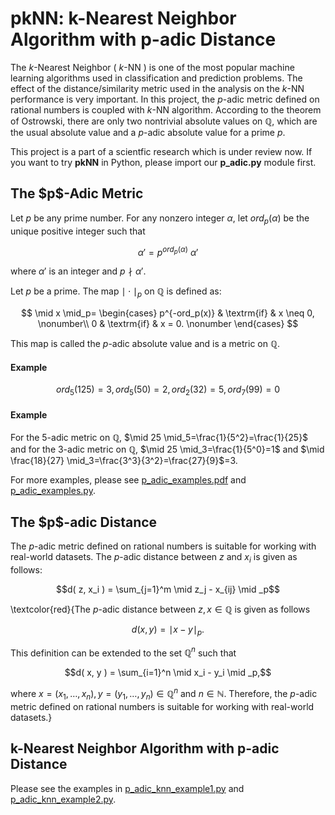 # pkNN: k-Nearest Neighbor Algorithm with p-adic Distance

The $k$-Nearest Neighbor ( $k$-NN ) is one of the most popular machine learning algorithms used in classification and prediction problems. 
The effect of the distance/similarity metric used in the analysis on the $k$-NN performance is very important. 
In this project, the $p$-adic metric defined on rational numbers is coupled with $k$-NN algorithm. 
According to the theorem of Ostrowski, there are only two nontrivial absolute values on $\mathbb{Q}$, which are the usual absolute value and a $p$-adic absolute value for a prime $p$. 

This project is a part of a scientfic research which is under review now. If you want to try <b>pkNN</b> in Python, please import our <b>p_adic.py</b> module first.

<h2>The $p$-Adic Metric </h2>

Let $p$ be any prime number. For any nonzero integer $\alpha$, let $ord_p(\alpha)$ be the unique positive integer such that

$$\alpha' = p^{ord_p ( \alpha )} \ \alpha' $$

where $\alpha'$ is an integer and $p  \nmid \alpha'$.

Let $p$ be a prime. The map $\mid \cdot \mid_p$ on $\mathbb{Q}$ is defined as:

$$ 
\mid x \mid_p= 
\begin{cases}
p^{-ord_p(x)} & \textrm{if} & x \neq 0, \nonumber\\
0 & \textrm{if} & x = 0. \nonumber
\end{cases}
$$

This map is called the $p$-adic absolute value and is a metric on $\mathbb{Q}$.

<h4>Example</h4>

$$ord_5(125)=3, ord_5(50)=2, ord_2(32)=5, ord_7(99)=0$$

<h4>Example</h4>

For the 5-adic metric on $\mathbb{Q}$, $\mid 25 \mid_5=\frac{1}{5^2}=\frac{1}{25}$ and  for the 3-adic metric on $\mathbb{Q}$,     $\mid 25 \mid_3=\frac{1}{5^0}=1$ and     $\mid \frac{18}{27} \mid_3=\frac{3^3}{3^2}=\frac{27}{9}$=3.

For more examples, please see <a href="https://github.com/elifkrtl/pkNN/blob/main/p_adic_examples.pdf" target="_blank">p_adic_examples.pdf</a> and <a href="https://github.com/elifkrtl/pkNN/blob/main/p_adic_examples.py" target="_blank">p_adic_examples.py</a>.

<h2> The $p$-adic Distance </h2>

The $p$-adic metric defined on rational numbers is suitable for working with real-world datasets. The $p$-adic distance between $z$ and $x_i$ is given as follows:

$$d( z, x_i ) = \sum_{j=1}^m \mid z_j - x_{ij} \mid _p$$

\textcolor{red}{The $p$-adic distance between $z, x \in \mathbb{Q}$ is given as follows

$$d( x, y ) = \mid x - y \mid _p.$$

This definition can be extended to the set $\mathbb{Q}^n$ such that

$$d( x, y ) = \sum_{i=1}^n \mid x_i - y_i \mid _p,$$

where $x=(x_1, \dots, x_n),  y=(y_1, \dots, y_n) \in \mathbb{Q}^n$ and $n\in \mathbb{N}$. Therefore, the $p$-adic metric defined on rational numbers is suitable for working with real-world datasets.}

<h2> k-Nearest Neighbor Algorithm with p-adic Distance </h2>

Please see the examples in <a href="https://github.com/elifkrtl/pkNN/blob/main/p_adic_knn_example1.py" target="_blank">p_adic_knn_example1.py</a> and <a href="https://github.com/elifkrtl/pkNN/blob/main/p_adic_knn_example2.py" target="_blank">p_adic_knn_example2.py</a>.
